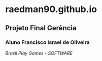 # raedman90.github.io
## Projeto Final Gerência 
### Aluno Francisco Israel de Oliveira

*Brasil Play Games - SOFTWARE*



